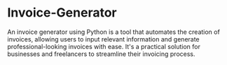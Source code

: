 # Invoice-Generator
 An invoice generator using Python is a tool that automates the creation of invoices, allowing users to input relevant information and generate professional-looking invoices with ease. It's a practical solution for businesses and freelancers to streamline their invoicing process.

